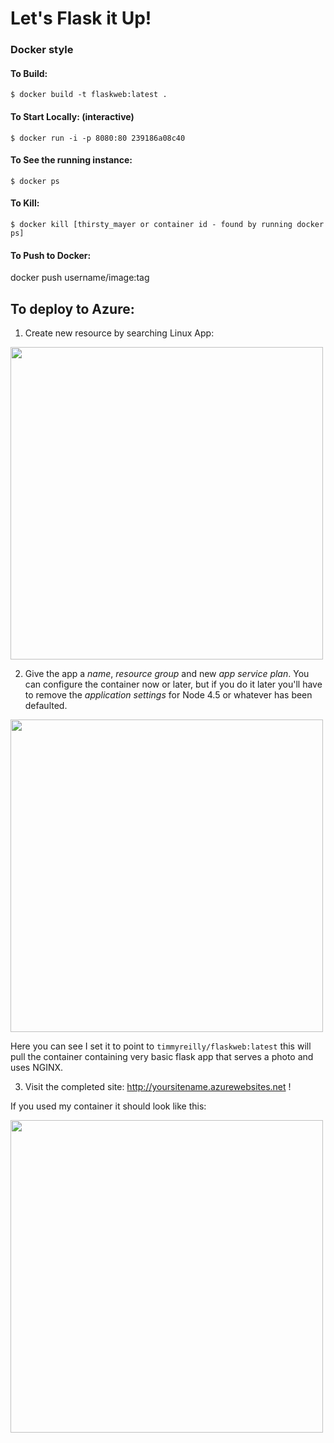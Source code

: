 # Let's Flask it Up!

### Docker style

#### To Build: 
`$ docker build -t flaskweb:latest . `

#### To Start Locally: (interactive)
`$ docker run -i -p 8080:80 239186a08c40` 

#### To See the running instance:
`$ docker ps`

#### To Kill:
`$ docker kill [thirsty_mayer or container id - found by running docker ps]`  


#### To Push to Docker:

docker push username/image:tag 



## To deploy to Azure: 

1. Create new resource by searching Linux App: 

<kbd>
<img src="http://imgur.com/uqxNizy" width="500">
</kbd>

2. Give the app a *name*, *resource group* and new *app service plan*. You can configure the container now or later, but if you do it later you'll have to remove the *application settings* for Node 4.5 or whatever has been defaulted. 

<kbd>
<img src="http://imgur.com/i7aPq5q" width="500">
</kbd> 

Here you can see I set it to point to `timmyreilly/flaskweb:latest` this will pull the container containing very basic flask app that serves a photo and uses NGINX. 

3. Visit the completed site: 
http://yoursitename.azurewebsites.net !

If you used my container it should look like this: 

<kbd>
<img src="http://imgur.com/ovPlyGx" width="500">
</kbd> 



